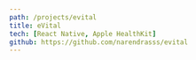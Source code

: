 ```yaml
---
path: /projects/evital
title: eVital
tech: [React Native, Apple HealthKit]
github: https://github.com/narendrasss/evital
---
```

